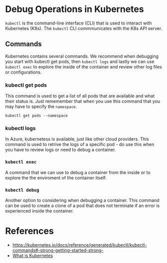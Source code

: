 # Debug Operations in Kubernetes

`kubectl` is the command-line interface (CLI) that is used to interact with Kubernetes (K8s). The `kubectl` CLI commmunicates with the K8s API server.

## Commands

Kubernetes contains several commands. We recommend when debugging you start with kubectl get pods, then `kubectl logs` and lastly we can use `kubectl exec` to explore the inside of the container and review other log files or configurations.

### kubectl get pods

This command is used to get a list of all pods that are available and what their status is. Just rememember that when you use this command that you may have to specify the `namespace`.

```shell
kubectl get pods --namespace
```

### kubectl logs

In Azure, kubernetess is available, just like other cloud providers. This command is used to retrive the logs of a specific pod - do use this when you have to review logs or need to debug a container.

### `kubectl exec`

A command that we can use to debug a container from the inside or to explore the the enviroment of the container itself.

### `kubectl debug`

Another option to considering when debugging a container. This command can be used to create a clone of a pod that does not terminate if an error is experienced inside the container.


# References

- https://kubernetes.io/docs/reference/generated/kubectl/kubectl-commands#-strong-getting-started-strong-
- [What is Kubernetes](https://kubernetes.io/docs/concepts/overview/)